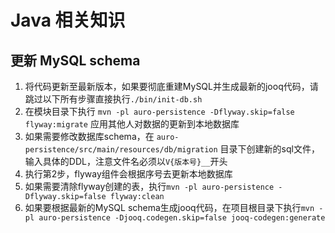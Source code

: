 # Java 相关知识

## 更新 MySQL schema

1. 将代码更新至最新版本，如果要彻底重建MySQL并生成最新的jooq代码，请跳过以下所有步骤直接执行`./bin/init-db.sh`
2. 在模块目录下执行 `mvn -pl auro-persistence -Dflyway.skip=false flyway:migrate` 应用其他人对数据的更新到本地数据库
3. 如果需要修改数据库schema，在 `auro-persistence/src/main/resources/db/migration`
   目录下创建新的sql文件，输入具体的DDL，注意文件名必须以`V{版本号}__`开头
4. 执行第2步，flyway组件会根据序号去更新本地数据库
5. 如果需要清除flyway创建的表，执行`mvn -pl auro-persistence -Dflyway.skip=false flyway:clean`
6. 如果要根据最新的MySQL
   schema生成jooq代码，在项目根目录下执行`mvn -pl auro-persistence -Djooq.codegen.skip=false jooq-codegen:generate`
